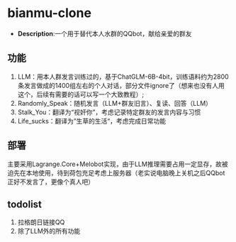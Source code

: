 # bianmu-clone

- **Description**:一个用于替代本人水群的QQbot，献给亲爱的群友

## 功能

1. LLM：用本人群发言训练过的，基于ChatGLM-6B-4bit，训练语料约为2800条发言做成的1400组左右的个人对话，部分文件ignore了（想来也没有人用这个，后续有需要的话可以写一个大致教程）;  
2. Randomly_Speak：随机发言（LLM+群友旧言）、复读、回答（LLM）
3. Stalk_You：翻译为“视奸你”，考虑记录特定群友的发言内容与习惯
4. Life_sucks：翻译为”生草的生活“，考虑完成日常功能

## 部署

主要采用Lagrange.Core+Melobot实现，由于LLM推理需要占用一定显存，故被迫先在本地使用，待到荷包充足考虑上服务器（老实说电脑晚上关机之后QQbot正好不发言了，更像个真人吧）

## todolist

1. 拉格朗日链接QQ
2. 除了LLM外的所有功能